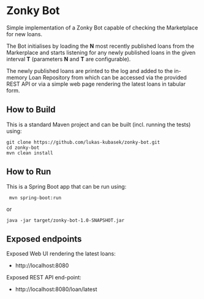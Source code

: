 Zonky Bot
=========

Simple implementation of a Zonky Bot capable of checking the Marketplace for new loans.

The Bot initialises by loading the **N** most recently published loans from the Markerplace
and starts listening for any newly published loans in the given interval **T** (parameters **N**
and **T** are configurable).

The newly published loans are printed to the log and added to the in-memory Loan Repository from
which can be accessed via the provided REST API or via a simple web page rendering the latest loans
in tabular form.

How to Build
------------

This is a standard Maven project and can be built (incl. running the tests) using:

```
git clone https://github.com/lukas-kubasek/zonky-bot.git
cd zonky-bot
mvn clean install
```

How to Run
----------

This is a Spring Boot app that can be run using:

```
 mvn spring-boot:run
```
or
```
java -jar target/zonky-bot-1.0-SNAPSHOT.jar 
```
 
Exposed endpoints
-----------------

Exposed Web UI rendering the latest loans:
* http://localhost:8080

Exposed REST API end-point:
* http://localhost:8080/loan/latest
